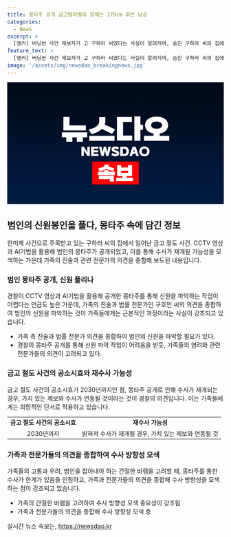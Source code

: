 ```yaml
---
title: 몽타주 공개 금고털이범의 정체는 170cm 후반 남성
categories:
  - News
excerpt: >
  [앵커] 버닝썬 사건 제보자가 고 구하라 씨였다는 사실이 알려지며, 숨진 구하라 씨의 집에서 금고를 훔친 범인의 몽타주가 공개되었습니다. CCTV 영상과 AI기법을 활용해 공개된 몽타주는 키가 170cm 후반, 오뚝한 코와 갸름한 얼굴형으로 파악되었습니다. 금고에는 구 씨의 휴대전화가 들어 있었으며, 경찰은 몽타주만으로는 수사가 어렵지만 제보를 기다리고 있다고 밝혔습니다. 공소시효는 2030년까지입니다.
feature_text: >
  [앵커] 버닝썬 사건 제보자가 고 구하라 씨였다는 사실이 알려지며, 숨진 구하라 씨의 집에서 금고를 훔친 범인의 몽타주가 공개되었습니다. CCTV 영상과 AI기법을 활용해 공개된 몽타주는 키가 170cm 후반, 오뚝한 코와 갸름한 얼굴형으로 파악되었습니다. 금고에는 구 씨의 휴대전화가 들어 있었으며, 경찰은 몽타주만으로는 수사가 어렵지만 제보를 기다리고 있다고 밝혔습니다. 공소시효는 2030년까지입니다.
image: '/assets/img/newsdao_breakingnews.jpg'
---
```


<p><img src="/assets/img/newsdao_breakingnews.jpg" alt="pcversion 속보" /></p>

<h2 data-ke-size="size26">범인의 신원봉인을 풀다, 몽타주 속에 담긴 정보</h2>

<p data-ke-size="size16">한미제 사건으로 주목받고 있는 구하라 씨의 집에서 일어난 금고 절도 사건. CCTV 영상과 AI기법을 활용해 범인의 몽타주가 공개되었고, 이를 통해 수사가 재개될 가능성을 모색하는 가운데 가족의 진술과 관련 전문가의 의견을 종합해 보도된 내용입니다.</p>

<h3>범인 몽타주 공개, 신원 풀리나</h3>

<p data-ke-size="size16">경찰이 CCTV 영상과 AI기법을 활용해 공개한 몽타주를 통해 신원을 파악하는 작업이 어렵다는 언급도 높은 가운데, 가족의 진술과 법률 전문가인 구호인 씨의 의견을 종합하여 범인의 신원을 파악하는 것이 가족들에게는 근본적인 과정이라는 사실이 강조되고 있습니다.</p>

<ul>
    <li>가족 측 진술과 법률 전문가 의견을 종합하여 범인의 신원을 파악할 필요가 있다.</li>
    <li>경찰의 몽타주 공개를 통해 신원 파악 작업이 어려움을 받듯, 가족들의 염려와 관련 전문가들의 의견이 고려되고 있다.</li>
</ul>

<h3>금고 절도 사건의 공소시효와 재수사 가능성</h3>

<p data-ke-size="size16">금고 절도 사건의 공소시효가 2030년까지인 점, 몽타주 공개로 인해 수사가 재개되는 경우, 가치 있는 제보와 수사가 연동될 것이라는 것이 경찰의 의견입니다. 이는 가족들에게는 희망적인 단서로 작용하고 있습니다.</p>

<table>
    <tr>
        <td style="text-align: center; height: 17px;"><b>금고 절도 사건의 공소시효</b></td>
        <td style="text-align: center; height: 17px;"><b>재수사 가능성</b></td>
    </tr>
    <tr>
        <td style="text-align: center; height: 17px;">2030년까지</td>
        <td style="text-align: center; height: 17px;">밝혀져 수사가 재개될 경우, 가치 있는 제보와 연동될 것</td>
    </tr>
</table>

<h3>가족과 전문가들의 의견을 종합하여 수사 방향성 모색</h3>

<p data-ke-size="size16">가족들의 고통과 우려, 범인을 잡아내야 하는 간절한 바램을 고려할 때, 몽타주를 통한 수사가 한계가 있음을 인정하고, 가족과 전문가들의 의견을 종합해 수사 방향성을 모색하는 점이 강조되고 있습니다.</p>

<ul>
    <li>가족의 간절한 바램을 고려하여 수사 방향성 모색 중요성이 강조됨</li>
    <li>가족과 전문가들의 의견을 종합해 수사 방향성 모색 중</li>
</ul>
실시간 뉴스 속보는, <a href="https://newsdao.kr" rel="dofollow">https://newsdao.kr</a>


